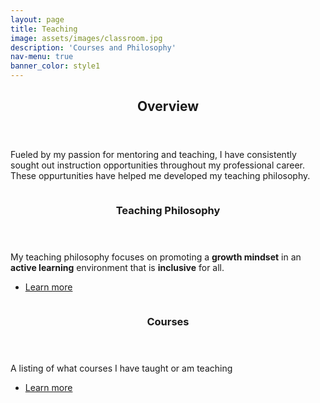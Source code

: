 ```yaml
---
layout: page
title: Teaching
image: assets/images/classroom.jpg
description: 'Courses and Philosophy'
nav-menu: true
banner_color: style1
---
```


<!-- One -->
<section id="overview">
	<div class="inner">
		<header class="major">
			<h2>Overview</h2>
		</header>
		<p>  Fueled by my passion for mentoring and teaching, I have consistently sought out instruction opportunities throughout my professional career. These oppurtunities have helped me developed my teaching philosophy. </p>
	</div>

<!-- Two -->
<section id="projects" class="spotlights">
	<section>
		<a href="" class="image">
			<img src="{% link assets/images/philosophy.jpg %}" alt="" data-position="bottom center" />
		</a>
		<div class="content">
			<div class="inner">
				<header class="major">
					<h3>Teaching Philosophy</h3>
				</header>
				<p> My teaching philosophy focuses on promoting a <b>growth mindset</b> in an <b>active learning</b> environment that is <b>inclusive</b> for all.</p>
				<ul class="actions">
					<li><a href="" class="button">Learn more</a></li>
				</ul>
			</div>
		</div>
	</section>
	<section>
    		<a href="" class="image">
			<img src="{% link assets/images/lecture_hall.jpg %}" alt="" data-position="center center" />
		</a>
		<div class="content">
			<div class="inner">
				<header class="major">
					<h3>Courses</h3>
				</header>
				<p>A listing of what courses I have taught or am teaching </p>
				<ul class="actions">
					<li><a href="" class="button">Learn more</a></li>
				</ul>
			</div>